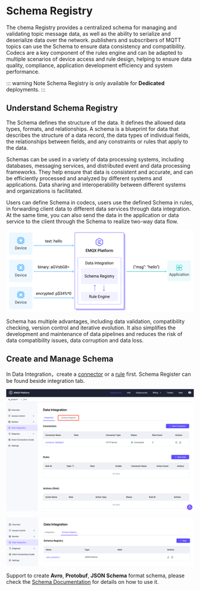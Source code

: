 # Schema Registry

The chema Registry provides a centralized schema for managing and validating topic message data, as well as the ability to serialize and deserialize data over the network. publishers and subscribers of MQTT topics can use the Schema to ensure data consistency and compatibility. Codecs are a key component of the rules engine and can be adapted to multiple scenarios of device access and rule design, helping to ensure data quality, compliance, application development efficiency and system performance.

::: warning Note
Schema Registry is only available for **Dedicated** deployments.
:::

## Understand Schema Registry

The Schema defines the structure of the data. It defines the allowed data types, formats, and relationships. A schema is a blueprint for data that describes the structure of a data record, the data types of individual fields, the relationships between fields, and any constraints or rules that apply to the data.

Schemas can be used in a variety of data processing systems, including databases, messaging services, and distributed event and data processing frameworks. They help ensure that data is consistent and accurate, and can be efficiently processed and analyzed by different systems and applications. Data sharing and interoperability between different systems and organizations is facilitated.


Users can define Schema in codecs, users use the defined Schema in rules, in forwarding client data to different data services through data integration. At the same time, you can also send the data in the application or data service to the client through the Schema to realize two-way data flow.

![schema](./_assets/schema_pic.jpg)

Schema has multiple advantages, including data validation, compatibility checking, version control and iterative evolution. It also simplifies the development and maintenance of data pipelines and reduces the risk of data compatibility issues, data corruption and data loss.

## Create and Manage Schema

In Data Integration，create a [connector](./connectors.md) or a [rule](rules.md) first. Schema Register can be found beside integration tab.

![schema](./_assets/schema_open.png)

![schema](./_assets/schema_page.png)

Support to create **Avro**, **Protobuf**, **JSON Schema** format schema, please check the [Schema Documentation](https://docs.emqx.com/en/enterprise/latest/data-integration/schema-registry.html) for details on how to use it.